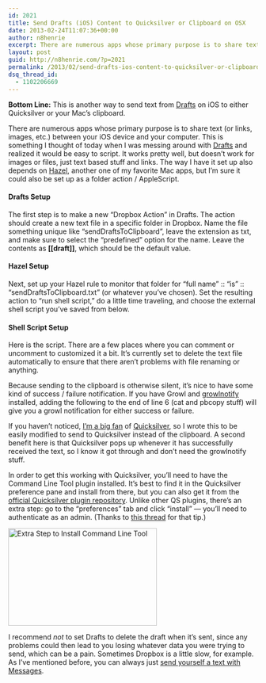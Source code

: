 ```yaml
---
id: 2021
title: Send Drafts (iOS) Content to Quicksilver or Clipboard on OSX
date: 2013-02-24T11:07:36+00:00
author: n8henrie
excerpt: There are numerous apps whose primary purpose is to share text (or links, images, etc.) between your iOS device and your computer. This is something I thought of today when I was messing around with Drafts and realized it would be easy to script.
layout: post
guid: http://n8henrie.com/?p=2021
permalink: /2013/02/send-drafts-ios-content-to-quicksilver-or-clipboard-on-osx/
dsq_thread_id:
  - 1102206669
---
```

**Bottom Line:** This is another way to send text from <a href="https://itunes.apple.com/us/app/drafts/id502385074?mt=8&#038;at=10l5H6" title="Drafts Website" target="_blank">Drafts</a> on iOS to either Quicksilver or your Mac&#8217;s clipboard.

<!--more-->

There are numerous apps whose primary purpose is to share text (or links, images, etc.) between your iOS device and your computer. This is something I thought of today when I was messing around with <a target="_blank" href="https://itunes.apple.com/us/app/drafts/id502385074?mt=8&#038;at=10l5H6">Drafts</a> and realized it would be easy to script. It works pretty well, but doesn&#8217;t work for images or files, just text based stuff and links. The way I have it set up also depends on <a target="_blank" href="http://www.noodlesoft.com/hazel.php">Hazel</a>, another one of my favorite Mac apps, but I&#8217;m sure it could also be set up as a folder action / AppleScript.

#### Drafts Setup

The first step is to make a new &#8220;Dropbox Action&#8221; in Drafts. The action should create a new text file in a specific folder in Dropbox. Name the file something unique like &#8220;sendDraftsToClipboard&#8221;, leave the extension as txt, and make sure to select the &#8220;predefined&#8221; option for the name. Leave the contents as **[[draft]]**, which should be the default value.

#### Hazel Setup

Next, set up your Hazel rule to monitor that folder for &#8220;full name&#8221; :: &#8220;is&#8221; :: &#8220;sendDraftsToClipboard.txt&#8221; (or whatever you&#8217;ve chosen). Set the resulting action to &#8220;run shell script,&#8221; do a little time traveling, and choose the external shell script you&#8217;ve saved from below.

#### Shell Script Setup

Here is the script. There are a few places where you can comment or uncomment to customized it a bit. It&#8217;s currently set to delete the text file automatically to ensure that there aren&#8217;t problems with file renaming or anything.



Because sending to the clipboard is otherwise silent, it&#8217;s nice to have some kind of success / failure notification. If you have Growl and <a target="_blank" href="http://growl.info/extras.php#growlnotify">growlnotify</a> installed, adding the following to the end of line 6 (cat and pbcopy stuff) will give you a growl notification for either success or failure.

If you haven&#8217;t noticed, [I&#8217;m a big fan](http://n8henrie.com/tag/quicksilver/) of <a target="_blank" href="http://qsapp.com/">Quicksilver</a>, so I wrote this to be easily modified to send to Quicksilver instead of the clipboard. A second benefit here is that Quicksilver pops up whenever it has successfully received the text, so I know it got through and don&#8217;t need the growlnotify stuff.

In order to get this working with Quicksilver, you&#8217;ll need to have the Command Line Tool plugin installed. It&#8217;s best to find it in the Quicksilver preference pane and install from there, but you can also get it from the <a target="_blank" href="http://qsapp.com/plugins.php">official Quicksilver plugin repository</a>. Unlike other QS plugins, there&#8217;s an extra step: go to the &#8220;preferences&#8221; tab and click &#8220;install&#8221; &#8212; you&#8217;ll need to authenticate as an admin. (Thanks to <a target="_blank" href="https://groups.google.com/forum/?fromgroups=#!topic/blacktree-quicksilver/PJRC0o9ktMM">this thread</a> for that tip.)

[<img src="http://n8henrie.com/uploads/2013/02/20130223-ScreenShot-89-300x197.jpg" alt="Extra Step to Install Command Line Tool" width="300" height="197" class="aligncenter size-medium wp-image-2020" srcset="http://n8henrie.com/uploads/2013/02/20130223-ScreenShot-89-300x197.jpg 300w, http://n8henrie.com/uploads/2013/02/20130223-ScreenShot-89.jpg 547w" sizes="(max-width: 300px) 100vw, 300px" />](http://n8henrie.com/uploads/2013/02/20130223-ScreenShot-89.jpg) 

I recommend _not_ to set Drafts to delete the draft when it&#8217;s sent, since any problems could then lead to you losing whatever data you were trying to send, which can be a pain. Sometimes Dropbox is a little slow, for example. As I&#8217;ve mentioned before, you can always just [send yourself a text with Messages](http://n8henrie.com/2013/02/quickly-import-pythonista-scripts-via-textexpander-or-bookmarklet/).